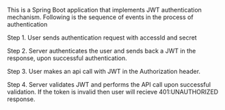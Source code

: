 This is a Spring Boot application that implements JWT authentication mechanism.
Following is the sequence of events in the process of authentication

Step 1.
User sends authentication request with accessId and secret

Step 2.
Server authenticates the user and sends back a JWT in the response, upon successful authentication.

Step 3.
User makes an api call with JWT in the Authorization header.

Step 4.
Server validates JWT and performs the API call upon successful validation.
If the token is invalid then user will recieve 401:UNAUTHORIZED response.